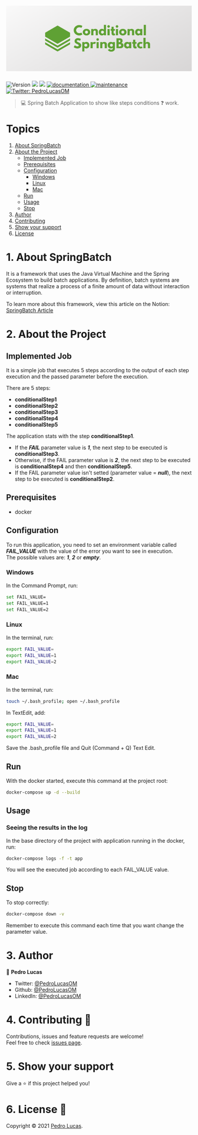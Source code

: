 <h1 align="center" width="100vw">
  <img alt="Logo: ConditionalSpringBatch" src="https://github.com/PedroLucasOM/ConditionalSpringBatch/blob/master/logo.png" />
</h1>
<p>
  <img alt="Version" src="https://img.shields.io/badge/version-1.0.0-green.svg?cacheSeconds=2592000" />
  <img src="https://img.shields.io/badge/java-11-green.svg" />
  <img src="https://img.shields.io/badge/spring-2.5.2-green.svg" />
  <a href="https://github.com/PedroLucasOM/ConditionalSpringBatch#readme" target="_blank">
    <img alt="documentation" src="https://img.shields.io/badge/documentation-yes-green.svg" />
  </a>
  <a href="https://github.com/PedroLucasOM/ConditionalSpringBatch/graphs/commit-activity" target="_blank">
    <img alt="maintenance" src="https://img.shields.io/badge/maintained-yes-green.svg" />
  </a>
  <a href="https://twitter.com/PedroLucasOM" target="_blank">
    <img alt="Twitter: PedroLucasOM" src="https://img.shields.io/twitter/follow/PedroLucasOM.svg?style=social" />
  </a>
</p>

> :computer: Spring Batch Application to show like steps conditions :question: work.

# Topics

1. [About SpringBatch](https://github.com/PedroLucasOM/ConditionalSpringBatch#1-about-springbatch)
2. [About the Project](https://github.com/PedroLucasOM/ConditionalSpringBatch#2-about-the-project)
    - [Implemented Job](https://github.com/PedroLucasOM/ConditionalSpringBatch#implemented-job)
    - [Prerequisites](https://github.com/PedroLucasOM/ConditionalSpringBatch#prerequisites)
    - [Configuration](https://github.com/PedroLucasOM/ConditionalSpringBatch#configuration)
      - [Windows](https://github.com/PedroLucasOM/ConditionalSpringBatch#windows)
      - [Linux](https://github.com/PedroLucasOM/ConditionalSpringBatch#linux)
      - [Mac](https://github.com/PedroLucasOM/ConditionalSpringBatch#mac)
    - [Run](https://github.com/PedroLucasOM/ConditionalSpringBatch#run)
    - [Usage](https://github.com/PedroLucasOM/ConditionalSpringBatch#usage)
    - [Stop](https://github.com/PedroLucasOM/ConditionalSpringBatch#stop)
3. [Author](https://github.com/PedroLucasOM/ConditionalSpringBatch#3-author)
4. [Contributing](https://github.com/PedroLucasOM/ConditionalSpringBatch#4-contributing-)
5. [Show your support](https://github.com/PedroLucasOM/ConditionalSpringBatch#5-show-your-support)
6. [License](https://github.com/PedroLucasOM/ConditionalSpringBatch#6-license-)


# 1. About SpringBatch

It is a framework that uses the Java Virtual Machine and the Spring Ecosystem to build batch applications. By definition, batch systems are systems that realize a process of a finite amount of data without interaction or interruption.

To learn more about this framework, view this article on the Notion:
[SpringBatch Article](https://www.notion.so/Spring-Batch-4cc5c3c22b9b49c58f6c4e23097c3c9a)

# 2. About the Project

## Implemented Job

It is a simple job that executes 5 steps according to the output of each step execution and the passed parameter before the execution.

There are 5 steps:

- **conditionalStep1**
- **conditionalStep2**
- **conditionalStep3**
- **conditionalStep4**
- **conditionalStep5**

The application stats with the step **conditionalStep1**.

- If the ***FAIL*** parameter value is ***1***, the next step to be executed is **conditionalStep3**. 
- Otherwise, if the FAIL parameter value is ***2***, the next step to be executed is **conditionalStep4** and then **conditionalStep5**.
- If the FAIL parameter value isn't setted (parameter value = ***null***), the next step to be executed is **conditionalStep2**.

## Prerequisites

- docker

## Configuration

To run this application, you need to set an environment variable called ***FAIL_VALUE*** with the value of the error you want to see in execution. <br>
The possible values are: ***1***, ***2*** or ***empty***.

### Windows

In the Command Prompt, run:

``` sh
set FAIL_VALUE=
set FAIL_VALUE=1
set FAIL_VALUE=2
```

### Linux

In the terminal, run:

``` sh
export FAIL_VALUE=
export FAIL_VALUE=1
export FAIL_VALUE=2
```

### Mac

In the terminal, run:

```sh
touch ~/.bash_profile; open ~/.bash_profile
```

In TextEdit, add:

```sh
export FAIL_VALUE=
export FAIL_VALUE=1
export FAIL_VALUE=2
```

Save the .bash_profile file and Quit (Command + Q) Text Edit.

## Run

With the docker started, execute this command at the project root:

```sh
docker-compose up -d --build
```

## Usage

### Seeing the results in the log

In the base directory of the project with application running in the docker, run:

```sh
docker-compose logs -f -t app
```

You will see the executed job according to each FAIL_VALUE value.

## Stop

To stop correctly:

```sh
docker-compose down -v
```

Remember to execute this command each time that you want change the parameter value.

# 3. Author

👤 **Pedro Lucas**

* Twitter: [@PedroLucasOM](https://twitter.com/PedroLucasOM)
* Github: [@PedroLucasOM](https://github.com/PedroLucasOM)
* LinkedIn: [@PedroLucasOM](https://linkedin.com/in/PedroLucasOM)

# 4. Contributing 🤝

Contributions, issues and feature requests are welcome!<br />Feel free to check [issues page](https://github.com/PedroLucasOM/ConditionalSpringBatch/issues).

# 5. Show your support

Give a :star: if this project helped you!

# 6. License 📝

Copyright © 2021 [Pedro Lucas](https://github.com/PedroLucasOM). <br />
